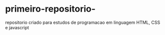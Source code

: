 # primeiro-repositorio-
repositorio criado para estudos de programacao em linguagem HTML, CSS e javascript
